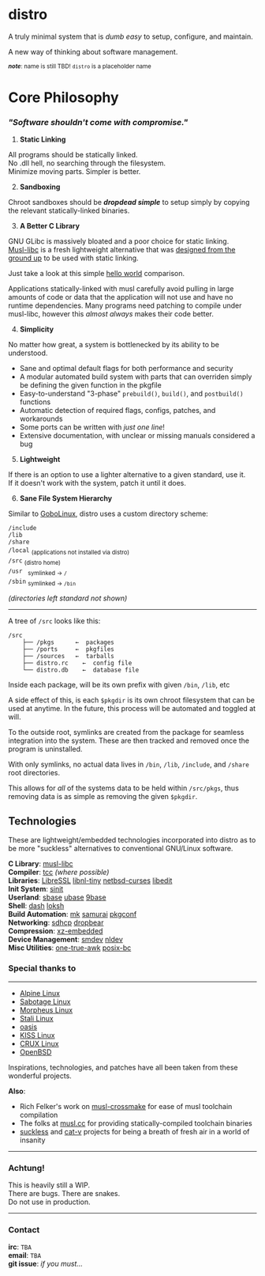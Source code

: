 # distro
A truly minimal system that is *dumb easy* to setup, configure, and maintain.

A new way of thinking about software management.

<sub>***note***: name is still TBD! `distro` is a placeholder name</sub>

# Core Philosophy

### *"Software shouldn't come with compromise."*

1. **Static Linking**
 
All programs should be statically linked.  
No .dll hell, no searching through the filesystem.  
Minimize moving parts. Simpler is better.

2. **Sandboxing**

Chroot sandboxes should be ***dropdead simple*** to 
setup simply by copying the relevant statically-linked binaries.  

3. **A Better C Library**

GNU GLibc is massively bloated and a poor choice for static linking.  
[Musl-libc](http://musl-libc.org) is a fresh lightweight alternative 
that was [designed from the ground up](https://www.musl-libc.org/intro.html) 
to be used with static linking. 

Just take a look at this simple [hello world](http://0x0.st/zpbd.png) comparison.

Applications statically-linked
with musl carefully avoid pulling in large amounts of code or 
data that the application will not use and have no runtime 
dependencies. Many programs need patching to compile
under musl-libc, however this *almost always* makes their code better.

4. **Simplicity**

No matter how great, a system is bottlenecked by its ability to be understood.

* Sane and optimal default flags for both performance and security
* A modular automated build system with parts that can overriden simply be defining the given function in the pkgfile
* Easy-to-understand "3-phase" `prebuild()`, `build()`, and `postbuild()` functions
* Automatic detection of required flags, configs, patches, and workarounds
* Some ports can be written with *just one line*!
* Extensive documentation, with unclear or missing manuals considered a bug

5. **Lightweight**

If there is an option to use a lighter alternative to a given standard, use it.  
If it doesn't work with the system, patch it until it does.

6. **Sane File System Hierarchy**

Similar to [GoboLinux](https://gobolinux.org/), distro uses a custom directory scheme:

`/include`  
`/lib`  
`/share`  
`/local` <sub>(applications not installed via distro)</sub>  
`/src` <sub>(distro home)</sub>  
`/usr ` <sub>symlinked →   `/`</sub>  
`/sbin` <sub>symlinked → `/bin`</sub>  

*(directories left standard not shown)*

----

A tree of `/src` looks like this:

```
/src
    ├── /pkgs      ←  packages
    ├── /ports     ←  pkgfiles
    ├── /sources   ←  tarballs
    ├── distro.rc    ←  config file
    └── distro.db    ←  database file
```

Inside each package, will be its own prefix with given `/bin`, `/lib`, etc

A side effect of this, is each `$pkgdir` is its own chroot filesystem that can
be used at anytime. In the future, this process will be automated
and toggled at will.

To the outside root, symlinks are created from the package for 
seamless integration into the system. These are then tracked and removed once
the program is uninstalled.

With only symlinks, no actual data lives in 
`/bin`, `/lib`, `/include`, and `/share` root directories.

This allows for *all* of the systems data to be held within `/src/pkgs`, thus
removing data is as simple as removing the given `$pkgdir`.


## Technologies

These are lightweight/embedded technologies incorporated into distro as to be more "suckless" alternatives to conventional GNU/Linux software.

**C Library**: [musl-libc](https://www.musl-libc.org/)  
**Compiler**: [tcc](https://bellard.org/tcc) *(where possible)*  
**Libraries**: [LibreSSL](https://www.libressl.org/) [libnl-tiny](https://openwrt.org/docs/techref/libnl#libnl-tiny) [netbsd-curses](https://github.com/sabotage-linux/netbsd-curses) [libedit](http://thrysoee.dk/editline)  
**Init System**: [sinit](https://core.suckless.org/sinit)  
**Userland**: [sbase](http://core.suckless.org/sbase) [ubase](http://core.suckless.org/ubase) [9base](http://tools.suckless.org/9base)  
**Shell**: [dash](http://gondor.apana.org.au/~herbert/dash) [loksh](https://github.com/dimkr/loksh)  
**Build Automation**: [mk](https://9fans.github.io/plan9port/unix) [samurai](https://github.com/michaelforney/samurai) [pkgconf](http://pkgconf.org/)  
**Networking**: [sdhcp](http://core.suckless.org/sdhcp) [dropbear](https://matt.ucc.asn.au/dropbear/dropbear.html)  
**Compression**: [xz-embedded](http://tukaani.org/xz/embedded.html)  
**Device Management**: [smdev](http://core.suckless.org/smdev) [nldev](http://git.r-36.net/nldev/)  
**Misc Utilities**: [one-true-awk](http://github.com/onetrueawk/awk) [posix-bc](http://github.com/gavinhoward/bc)


### Special thanks to
----------------------------

* [Alpine Linux](https://alpinelinux.org/)
* [Sabotage Linux](https://github.com/sabotage-linux/sabotage)
* [Morpheus Linux](https://morpheus.2f30.org/)
* [Stali Linux](http://sta.li)
* [oasis](https://github.com/michaelforney/oasis)
* [KISS Linux](https://getkiss.org/)
* [CRUX Linux](http://crux.nu)
* [OpenBSD](http://openbsd.org)

Inspirations, technologies, and patches have all been taken
from these wonderful projects.

**Also**:

* Rich Felker's work on [musl-crossmake](https://github.com/richfelker/musl-cross-make) for ease of musl toolchain compilation
* The folks at [musl.cc](musl.cc) for providing statically-compiled toolchain binaries
* [suckless](http://suckless.org) and [cat-v](cat-v.org) projects for being a breath of fresh air in a world of insanity
---

### Achtung!
This is heavily still a WIP.  
There are bugs. There are snakes.  
Do not use in production.  

----

### Contact

**irc**: `TBA`  
**email**: `TBA`  
**git issue**: *if you must...*
